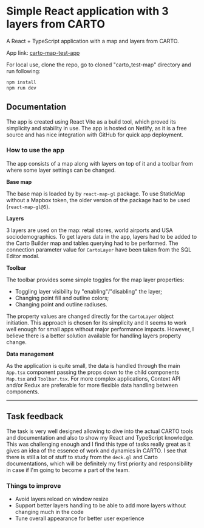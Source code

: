 # Simple React application with 3 layers from CARTO

A React + TypeScript application with a map and layers from CARTO.

App link: [carto-map-test-app](https://carto-map-test-app.netlify.app/)

For local use, clone the repo, go to cloned "carto_test-map" directory and run following:

```bash
npm install
npm run dev
```

## Documentation

The app is created using React Vite as a build tool, which proved its simplicity and stability in use. The app is hosted on Netlify, as it is a free source and has nice integration with GitHub for quick app deployment.

### How to use the app

The app consists of a map along with layers on top of it and a toolbar from where some layer settings can be changed.

**Base map**

The base map is loaded by <StaticMap> by `react-map-gl` package.
To use StaticMap without a Mapbox token, the older version of the package had to be used (`react-map-gl@5`).

**Layers**

3 layers are used on the map: retail stores, world airports and USA sociodemographics.
To get layers data in the app, layers had to be added to the Carto Builder map and tables querying had to be performed. The connection parameter value for `CartoLayer` have been taken from the SQL Editor modal.

**Toolbar**

The toolbar provides some simple toggles for the map layer properties:

- Toggling layer visibility by "enabling"/"disabling" the layer;
- Changing point fill and outline colors;
- Changing point and outline radiuses.

The property values are changed directly for the `CartoLayer` object initiation. This approach is chosen for its simplicity and it seems to work well enough for small apps without major performance impacts. However, I believe there is a better solution available for handling layers property change.

**Data management**

As the application is quite small, the data is handled through the main `App.tsx` component passing the props down to the child components `Map.tsx` and `Toolbar.tsx`. For more complex applications, Context API and/or Redux are preferable for more flexible data handling between components.

---

## Task feedback

The task is very well designed allowing to dive into the actual CARTO tools and documentation and also to show my React and TypeScript knowledge. This was challenging enough and I find this type of tasks really great as it gives an idea of the essence of work and dynamics in CARTO. I see that there is still a lot of stuff to study from the `deck.gl` and Carto documentations, which will be definitely my first priority and responsibility in case if I'm going to become a part of the team.

### Things to improve

- Avoid layers reload on window resize
- Support better layers handling to be able to add more layers without changing much in the code
- Tune overall appearance for better user experience
